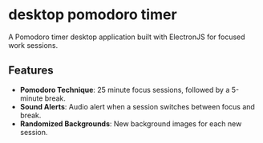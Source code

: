 # desktop pomodoro timer

A Pomodoro timer desktop application built with ElectronJS for focused work sessions.

## Features
- **Pomodoro Technique**: 25 minute focus sessions, followed by a 5-minute break.
- **Sound Alerts**: Audio alert when a session switches between focus and break.
- **Randomized Backgrounds**: New background images for each new session.
